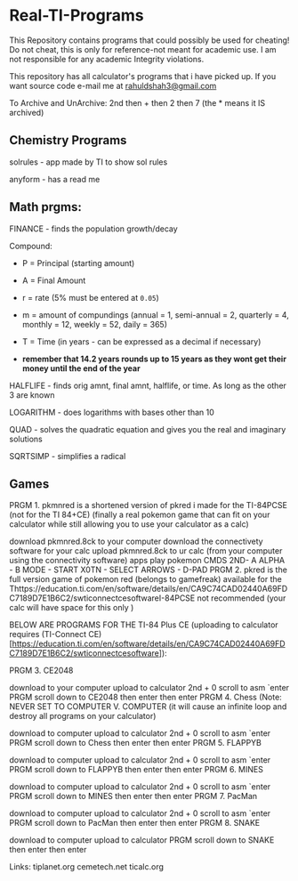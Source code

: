 # Real-TI-Programs
This Repository contains programs that could possibly be used for cheating! Do not cheat, this is only for reference-not meant for academic use. I am not responsible for any academic Integrity violations.

This repository has all calculator's programs that i have picked up. If you want source code e-mail me at rahuldshah3@gmail.com

To Archive and UnArchive: 2nd then + then 2 then 7 (the * means it IS archived)

## Chemistry Programs

solrules - app made by TI to show sol rules

anyform - has a read me 

## Math prgms:

FINANCE - finds the population growth/decay

Compound:
- P = Principal (starting amount)
- A = Final Amount
- r = rate (5% must be entered at `0.05`)
- m = amount of compundings (annual = 1, semi-annual = 2, quarterly = 4, monthly = 12, weekly = 52, daily = 365)
- T = Time (in years - can be expressed as a decimal if necessary)

- **remember that 14.2 years rounds up to 15 years as they wont get their money until the end of the year**

HALFLIFE - finds orig amnt, final amnt, halflife, or time. As long as the other 3 are known

LOGARITHM - does logarithms with bases other than 10

QUAD - solves the quadratic equation and gives you the real and imaginary solutions

SQRTSIMP - simplifies a radical

## Games

PRGM 1. pkmnred is a shortened version of pkred i made for the TI-84PCSE (not for the TI 84+CE) (finally a real pokemon game that can fit on your calculator while still allowing you to use your calculator as a calc)

download pkmnred.8ck to your computer
download the connectivety software for your calc
upload pkmnred.8ck to ur calc (from your computer using the connectivity software)
apps
play pokemon CMDS 2ND- A ALPHA - B MODE - START X0TN - SELECT ARROWS - D-PAD
PRGM 2. pkred is the full version game of pokemon red (belongs to gamefreak) available for the Thttps://education.ti.com/en/software/details/en/CA9C74CAD02440A69FDC7189D7E1B6C2/swticonnectcesoftwareI-84PCSE not recommended (your calc will have space for this only )

BELOW ARE PROGRAMS FOR THE TI-84 Plus CE (uploading to calculator requires (TI-Connect CE)[https://education.ti.com/en/software/details/en/CA9C74CAD02440A69FDC7189D7E1B6C2/swticonnectcesoftware]):

PRGM 3. CE2048

download to your computer
upload to calculator
2nd + 0 scroll to asm `enter
PRGM scroll down to CE2048 then enter then enter
PRGM 4. Chess (Note: NEVER SET TO COMPUTER V. COMPUTER (it will cause an infinite loop and destroy all programs on your calculator)

download to computer
upload to calculator
2nd + 0 scroll to asm `enter
PRGM scroll down to Chess then enter then enter
PRGM 5. FLAPPYB

download to computer
upload to calculator
2nd + 0 scroll to asm `enter
PRGM scroll down to FLAPPYB then enter then enter
PRGM 6. MINES

download to computer
upload to calculator
2nd + 0 scroll to asm `enter
PRGM scroll down to MINES then enter then enter
PRGM 7. PacMan

download to computer
upload to calculator
2nd + 0 scroll to asm `enter
PRGM scroll down to PacMan then enter then enter
PRGM 8. SNAKE

download to computer
upload to calculator
PRGM scroll down to SNAKE then enter then enter


Links:
tiplanet.org
cemetech.net
ticalc.org
